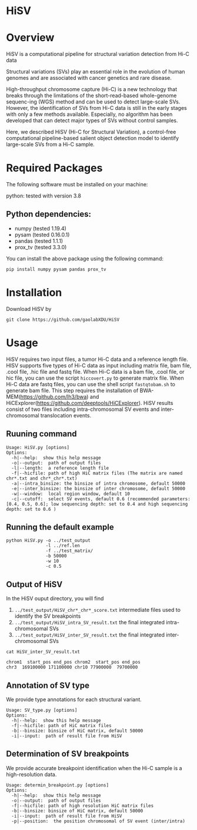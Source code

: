 # HiSV
# Overview
HiSV is a computational pipeline for structural variation detection from Hi-C data

Structural variations (SVs) play an essential role in the evolution of human genomes and are associated with cancer genetics and rare disease.

High-throughput chromosome capture (Hi-C) is a new technology that breaks through the limitations of the short-read-based whole-genome sequenc-ing (WGS) method and can be used to detect large-scale SVs. However, the identification of SVs from Hi-C data is still in the early stages with only a few methods available. Especially, no algorithm has been developed that can detect major types of SVs without control samples.

Here, we described HiSV (Hi-C for Structural Variation), a control-free computational pipeline-based salient object detection model to identify large-scale SVs from a Hi-C sample. 

# Required Packages
The following software must be installed on your machine:

python: tested with version 3.8

## Python dependencies:
* numpy (tested 1.19.4)
* pysam (tested 0.16.0.1)
* pandas (tested 1.1.1)
* prox_tv (tested 3.3.0)

You can install the above package using the following command:
```
pip install numpy pysam pandas prox_tv
```

# Installation
Download HiSV by
```
git clone https://github.com/gaolabXDU/HiSV

```

# Usage
HiSV requires two input files, a tumor Hi-C data and a reference length file. HISV supports five types of Hi-C data as input including matrix file, bam file, .cool file, .hic file and fastq file. When Hi-C data is a bam file, .cool file, or hic file, you can use the script ``hiccovert.py`` to generate matrix file. When Hi-C data are fastq files, you can use the shell script ``fastqtobam.sh`` to generate bam file. This step requires the installation of BWA-MEM(https://github.com/lh3/bwa) and HiCExplorer(https://github.com/deeptools/HiCExplorer). HiSV results consist of two files including intra-chromosomal SV events and inter-chromosomal translocation events. 

## Ruuning command
```
Usage: HiSV.py [options]
Options:
  -h|--help:  show this help message
  -o|--output:  path of output files
  -l|--length:  a reference length file
  -f|--hicfile: path of high HiC matrix files (The matrix are named chr*.txt and chr*_chr*.txt)
  -a|--intra_binsize: the binsize of intra chromosome, default 50000
  -e|--inter_binsize: the binsize of inter chromosome, default 50000
  -w|--window:  local region window, default 10
  -c|--cutoff:  select SV events, default 0.6 (recommended parameters: [0.4, 0.5, 0.6]; low sequencing depth: set to 0.4 and high sequencing depth: set to 0.6 )
```
## Running the default example
```
python HiSV.py -o ../test_output 
               -l ../ref.len 
               -f ../test_matrix/ 
               -b 50000
               -w 10
               -c 0.5
```
## Output of HiSV
In the HiSV ouput directory, you will find
1. ``../test_output/HiSV_chr*_chr*_score.txt``  intermediate files used to identify the SV breakpoints 
2. ``../test_output/HiSV_intra_SV_result.txt``  the final integrated intra-chromosomal SVs
3. ``../test_output/HiSV_inter_SV_result.txt``  the final integrated inter-chromosomal SVs

```
cat HiSV_inter_SV_result.txt

chrom1  start_pos end_pos chrom2  start_pos end_pos
chr3  169100000 171100000 chr10 77900000  79700000
```

## Annotation of SV type
We provide type annotations for each structural variant.
```
Usage: SV_type.py [options]
Options:
  -h|--help:  show this help message
  -f|--hicfile: path of HiC matrix files
  -b|--binsize: binsize of HiC matrix, default 50000
  -i|--input:  path of result file from HiSV
```

## Determination of SV breakpoints
We provide accurate breakpoint identification when the Hi-C sample is a high-resolution data. 
```
Usage: determin_breakpoint.py [options]
Options:
  -h|--help:  show this help message
  -o|--output:  path of output files
  -f|--hicfile: path of high resolution HiC matrix files
  -b|--binsize: binsize of HiC matrix, default 50000
  -i|--input:  path of result file from HiSV
  -p|--position:  the position chromosomal of SV event (inter/intra)
```
